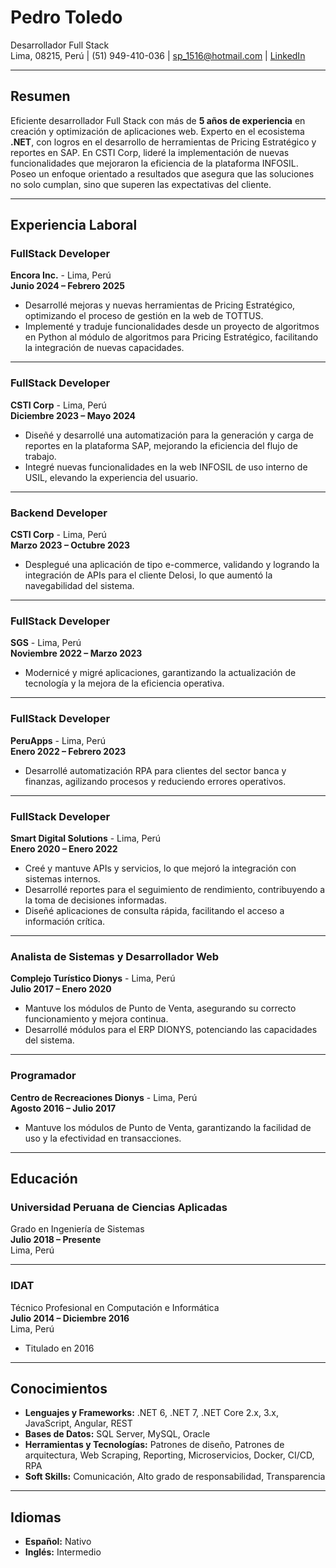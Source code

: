 # **Pedro Toledo**  
Desarrollador Full Stack  
Lima, 08215, Perú | (51) 949-410-036 | [sp_1516@hotmail.com](mailto:sp_1516@hotmail.com) | [LinkedIn](https://www.linkedin.com/in/pedro-mario-toledo-luis-2017)

---

## **Resumen**
Eficiente desarrollador Full Stack con más de **5 años de experiencia** en creación y optimización de aplicaciones web. Experto en el ecosistema **.NET**, con logros en el desarrollo de herramientas de Pricing Estratégico y reportes en SAP. En CSTI Corp, lideré la implementación de nuevas funcionalidades que mejoraron la eficiencia de la plataforma INFOSIL. Poseo un enfoque orientado a resultados que asegura que las soluciones no solo cumplan, sino que superen las expectativas del cliente.

---

## **Experiencia Laboral**

### **FullStack Developer**  
**Encora Inc.** - Lima, Perú  
**Junio 2024 – Febrero 2025**  
- Desarrollé mejoras y nuevas herramientas de Pricing Estratégico, optimizando el proceso de gestión en la web de TOTTUS.  
- Implementé y traduje funcionalidades desde un proyecto de algoritmos en Python al módulo de algoritmos para Pricing Estratégico, facilitando la integración de nuevas capacidades.

---

### **FullStack Developer**  
**CSTI Corp** - Lima, Perú  
**Diciembre 2023 – Mayo 2024**  
- Diseñé y desarrollé una automatización para la generación y carga de reportes en la plataforma SAP, mejorando la eficiencia del flujo de trabajo.  
- Integré nuevas funcionalidades en la web INFOSIL de uso interno de USIL, elevando la experiencia del usuario.

---

### **Backend Developer**  
**CSTI Corp** - Lima, Perú  
**Marzo 2023 – Octubre 2023**  
- Desplegué una aplicación de tipo e-commerce, validando y logrando la integración de APIs para el cliente Delosi, lo que aumentó la navegabilidad del sistema.

---

### **FullStack Developer**  
**SGS** - Lima, Perú  
**Noviembre 2022 – Marzo 2023**  
- Modernicé y migré aplicaciones, garantizando la actualización de tecnología y la mejora de la eficiencia operativa.

---

### **FullStack Developer**  
**PeruApps** - Lima, Perú  
**Enero 2022 – Febrero 2023**  
- Desarrollé automatización RPA para clientes del sector banca y finanzas, agilizando procesos y reduciendo errores operativos.

---

### **FullStack Developer**  
**Smart Digital Solutions** - Lima, Perú  
**Enero 2020 – Enero 2022**  
- Creé y mantuve APIs y servicios, lo que mejoró la integración con sistemas internos.  
- Desarrollé reportes para el seguimiento de rendimiento, contribuyendo a la toma de decisiones informadas.  
- Diseñé aplicaciones de consulta rápida, facilitando el acceso a información crítica.

---

### **Analista de Sistemas y Desarrollador Web**  
**Complejo Turístico Dionys** - Lima, Perú  
**Julio 2017 – Enero 2020**  
- Mantuve los módulos de Punto de Venta, asegurando su correcto funcionamiento y mejora continua.  
- Desarrollé módulos para el ERP DIONYS, potenciando las capacidades del sistema.

---

### **Programador**  
**Centro de Recreaciones Dionys** - Lima, Perú  
**Agosto 2016 – Julio 2017**  
- Mantuve los módulos de Punto de Venta, garantizando la facilidad de uso y la efectividad en transacciones.

---

## **Educación**

### **Universidad Peruana de Ciencias Aplicadas**  
Grado en Ingeniería de Sistemas  
**Julio 2018 – Presente**  
Lima, Perú  

---

### **IDAT**  
Técnico Profesional en Computación e Informática  
**Julio 2014 – Diciembre 2016**  
Lima, Perú  
- Titulado en 2016

---

## **Conocimientos**

- **Lenguajes y Frameworks:** .NET 6, .NET 7, .NET Core 2.x, 3.x, JavaScript, Angular, REST  
- **Bases de Datos:** SQL Server, MySQL, Oracle  
- **Herramientas y Tecnologías:** Patrones de diseño, Patrones de arquitectura, Web Scraping, Reporting, Microservicios, Docker, CI/CD, RPA  
- **Soft Skills:** Comunicación, Alto grado de responsabilidad, Transparencia  

---

## **Idiomas**

- **Español:** Nativo  
- **Inglés:** Intermedio  


